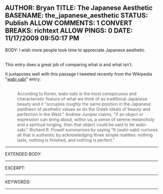 AUTHOR: Bryan
TITLE: The Japanese Aesthetic
BASENAME: the_japanese_aesthetic
STATUS: Publish
ALLOW COMMENTS: 1
CONVERT BREAKS: richtext
ALLOW PINGS: 0
DATE: 11/17/2009 09:50:17 PM
-----
BODY:
I wish more people took time to appreciate Japanese aesthetic.&nbsp;<div><br /></div><div>This entry does a great job of comparing what is and what isn't.

It juxtaposes well with this passage I tweeted recently from the Wikipedia "<a class="zem_slink" href="http://en.wikipedia.org/wiki/Wabi-sabi" title="Wabi-sabi" rel="wikipedia">wabi sabi</a>" entry:&nbsp;</div><div><br /></div><blockquote class="webkit-indent-blockquote" style="margin: 0 0 0 40px; border: none; padding: 0px;"><div>According to Koren, wabi-sabi is the most conspicuous and characteristic feature of what we think of as traditional Japanese beauty and it "occupies roughly the same position in the Japanese pantheon of aesthetic values as do the Greek ideals of beauty and perfection in the West." Andrew Juniper claims, "if an object or expression can bring about, within us, a sense of serene melancholy and a spiritual longing, then that object could be said to be wabi-sabi." Richard R. Powell summarizes by saying "It (wabi-sabi) nurtures all that is authentic by acknowledging three simple realities: nothing lasts, nothing is finished, and nothing is perfect."</div></blockquote>

-----
EXTENDED BODY:

-----
EXCERPT:

-----
KEYWORDS:

-----


